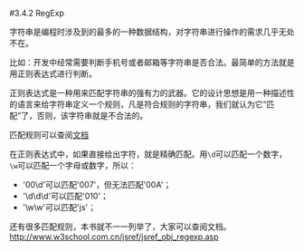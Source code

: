 #3.4.2 RegExp

字符串是编程时涉及到的最多的一种数据结构，对字符串进行操作的需求几乎无处不在。

比如：开发中经常需要判断手机号或者邮箱等字符串是否合法。最简单的方法就是用正则表达式进行判断。

正则表达式是一种用来匹配字符串的强有力的武器。它的设计思想是用一种描述性的语言来给字符串定义一个规则，凡是符合规则的字符串，我们就认为它“匹配”了，否则，该字符串就是不合法的。

匹配规则可以查阅[文档](http://www.w3school.com.cn/jsref/jsref_obj_regexp.asp)

在正则表达式中，如果直接给出字符，就是精确匹配。用`\d`可以匹配一个数字，`\w`可以匹配一个字母或数字，所以：

* '00\d'可以匹配'007'，但无法匹配'00A'；
* '\d\d\d'可以匹配'010'；
* '\w\w'可以匹配'js'；

还有很多匹配规则，本书就不一一列举了，大家可以查阅文档。
http://www.w3school.com.cn/jsref/jsref_obj_regexp.asp